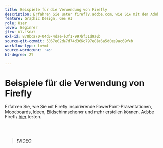 ```yaml
---
title: Beispiele für die Verwendung von Firefly
description: Erfahren Sie unter firefly.adobe.com, wie Sie mit dem Adobe Firefly beginnen.
feature: Graphic Design, Gen AI
role: User
level: Beginner
jira: KT-15042
exl-id: 878bda70-04d0-4dae-b3f1-997bf31d9a0b
source-git-commit: 5067e02da7d74d366c797e81a6a5d0ee9ac69feb
workflow-type: tm+mt
source-wordcount: '43'
ht-degree: 2%

---
```


# Beispiele für die Verwendung von Firefly

Erfahren Sie, wie Sie mit Firefly inspirierende PowerPoint-Präsentationen, Moodboards, Ideen, Bildschirmschoner und mehr erstellen können. Adobe Firefly [hier](https://firefly.adobe.com/) testen.

<br> 

>[!VIDEO](https://video.tv.adobe.com/v/3427611?quality=12&learn=on&hidetitle=true)

